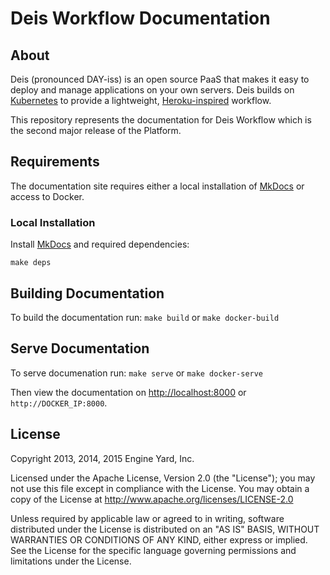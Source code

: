 # Deis Workflow Documentation

## About

Deis (pronounced DAY-iss) is an open source PaaS that makes it easy to deploy and manage
applications on your own servers. Deis builds on [Kubernetes](http://kubernetes.io/) to provide
a lightweight, [Heroku-inspired](http://heroku.com) workflow.

This repository represents the documentation for Deis Workflow which is the
second major release of the Platform.

## Requirements

The documentation site requires either a local installation of [MkDocs][] or
access to Docker.

### Local Installation

Install [MkDocs][] and required dependencies:

```
make deps
```

## Building Documentation

To build the documentation run: `make build` or `make docker-build`

## Serve Documentation

To serve documenation run: `make serve` or `make docker-serve`

Then view the documentation on [http://localhost:8000](http://localhost:8000) or `http://DOCKER_IP:8000`.

## License

Copyright 2013, 2014, 2015 Engine Yard, Inc.

Licensed under the Apache License, Version 2.0 (the "License"); you may not use this file except in compliance with the License. You may obtain a copy of the License at <http://www.apache.org/licenses/LICENSE-2.0>

Unless required by applicable law or agreed to in writing, software distributed under the License is distributed on an "AS IS" BASIS, WITHOUT WARRANTIES OR CONDITIONS OF ANY KIND, either express or implied. See the License for the specific language governing permissions and limitations under the License.


[install-k8s]: http://kubernetes.io/gettingstarted/
[mkdocs]: http://www.mkdocs.org/
